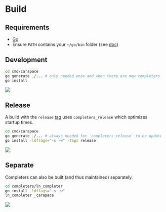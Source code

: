 # Build

## Requirements

- [Go](https://go.dev/)
- Ensure `PATH` contains your `~/go/bin` folder (see [doc](https://go.dev/doc/code#Command))


## Development

```sh
cd cmd/carapace
go generate ./... # only needed once and when there are new completers or actions
go install
```

![](./build-development.cast)

## Release

A build with the `release` [tag] uses `completers_release` which optimizes startup times.

```sh
cd cmd/carapace
go generate ./... # always needed for `completers_release` to be updated
go install -ldflags="-s -w" -tags release
```

![](./build-release.cast)

## Separate

Completers can also be built (and thus maintained) separately.

```sh
cd completers/ln_completer
go install -ldflags="-s -w"
ln_completer _carapace
```

![](./build-separate.cast)

[tag]:https://www.digitalocean.com/community/tutorials/customizing-go-binaries-with-build-tags
